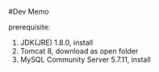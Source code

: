 #Dev Memo

prerequisite:

1. JDK(JRE) 1.8.0, install
2. Tomcat 8, download as open folder
3. MySQL Community Server 5.7.11, install
